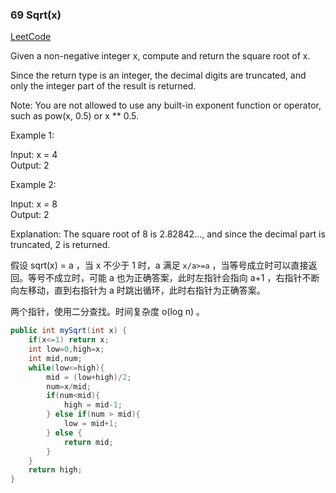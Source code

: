 ### 69 Sqrt(x)

[LeetCode](https://leetcode.com/problems/sqrtx/)

Given a non-negative integer x, compute and return the square root of x.

Since the return type is an integer, the decimal digits are truncated, and only the integer part of the result is returned.

Note: You are not allowed to use any built-in exponent function or operator, such as pow(x, 0.5) or x ** 0.5.

 
Example 1:

Input: x = 4  
Output: 2  

Example 2:

Input: x = 8  
Output: 2  

Explanation: The square root of 8 is 2.82842..., and since the decimal part is truncated, 2 is returned.

假设 sqrt(x) = a ，当 x 不少于 1 时，a 满足 `x/a>=a` ，当等号成立时可以直接返回。等号不成立时，可能 a 也为正确答案，此时左指针会指向 a+1 ，右指针不断向左移动，直到右指针为 a 时跳出循环，此时右指针为正确答案。

两个指针，使用二分查找。时间复杂度 o(log n) 。

```java
public int mySqrt(int x) {
    if(x<=1) return x;
    int low=0,high=x;
    int mid,num;
    while(low<=high){
        mid = (low+high)/2;
        num=x/mid;
        if(num<mid){
            high = mid-1;
        } else if(num > mid){
            low = mid+1;
        } else {
            return mid;
        }
    }
    return high;
}
```